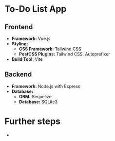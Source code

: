 # To-Do List App

## Frontend

- **Framework:** Vue.js
- **Styling:**
  - **CSS Framework:** Tailwind CSS
  - **PostCSS Plugins:** Tailwind CSS, Autoprefixer
- **Build Tool:** Vite

## Backend

- **Framework:** Node.js with Express
- **Database:**
  - **ORM:** Sequelize
  - **Database:** SQLite3

# Further steps

-
